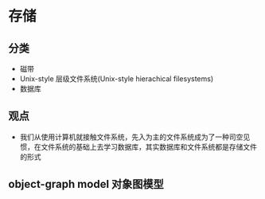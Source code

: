 # 存储
## 分类
* 磁带
* Unix-style 层级文件系统(Unix-style hierachical filesystems)
* 数据库

## 观点
* 我们从使用计算机就接触文件系统，先入为主的文件系统成为了一种司空见惯，在文件系统的基础上去学习数据库，其实数据库和文件系统都是存储文件的形式


## object-graph model 对象图模型